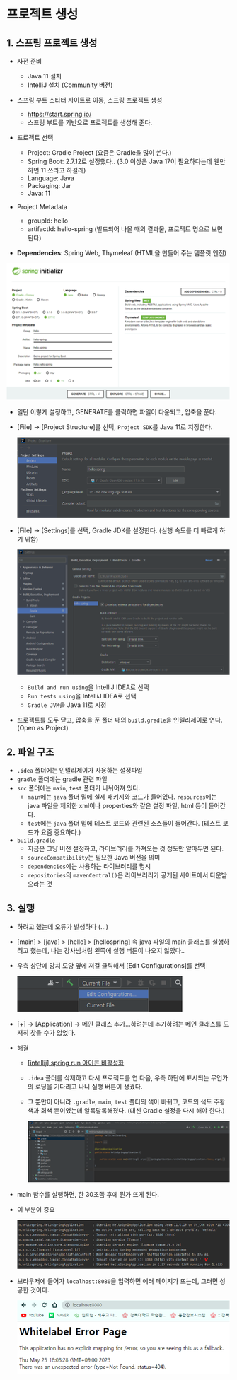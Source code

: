 # 프로젝트 생성

## 1. 스프링 프로젝트 생성

- 사전 준비
  - Java 11 설치
  - IntelliJ 설치 (Community 버전)



- 스프링 부트 스타터 사이트로 이동, 스프링 프로젝트 생성
  - https://start.spring.io/
  - 스프링 부트를 기반으로 프로젝트를 생성해 준다.
  



- 프로젝트 선택
  - Project: Gradle Project (요즘은 Gradle을 많이 쓴다.)
  - Spring Boot: 2.7.12로 설정했다.. (3.0 이상은 Java 17이 필요하다는데 웬만하면 11 쓰라고 하길래)
  - Language: Java
  - Packaging: Jar
  - Java: 11
- Project Metadata
  - groupId: hello
  - artifactId: hello-spring (빌드되어 나올 때의 결과물, 프로젝트 명으로 보면 된다)
- **Dependencies**: Spring Web, Thymeleaf (HTML을 만들어 주는 템플릿 엔진)



![image-20230525162227671](Assets/01_프로젝트_생성.assets/image-20230525162227671.png)



- 일단 이렇게 설정하고, GENERATE를 클릭하면 파일이 다운되고, 압축을 푼다.



- [File] → [Project Structure]를 선택, `Project SDK`를 Java 11로 지정한다.

  ![image-20230525163617663](Assets/01_프로젝트_생성.assets/image-20230525163617663.png)



- [File] → [Settings]를 선택, Gradle JDK를 설정한다. (실행 속도를 더 빠르게 하기 위함)

  ![image-20230525163753812](Assets/01_프로젝트_생성.assets/image-20230525163753812.png)

  - `Build and run using`을 IntelliJ IDEA로 선택
  - `Run tests using`을 IntelliJ IDEA로 선택
  - `Gradle JVM`을 Java 11로 지정



- 프로젝트를 모두 닫고, 압축을 푼 폴더 내의 `build.gradle`을 인텔리제이로 연다. (Open as Project)



## 2. 파일 구조

- `.idea` 폴더에는 인텔리제이가 사용하는 설정파일
- `gradle` 폴더에는 gradle 관련 파일
- `src` 폴더에는 `main`, `test` 폴더가 나뉘어져 있다.
  - `main`에는 `java` 폴더 밑에 실제 패키지와 코드가 들어있다. `resources`에는 java 파일을 제외한 xml이나 properties와 같은 설정 파일, html 등이 들어간다.
  - `test`에는 `java` 폴더 밑에 테스트 코드와 관련된 소스들이 들어간다. (테스트 코드가 요즘 중요하다.)
- `build.gradle`
  - 지금은 그냥 버전 설정하고, 라이브러리를 가져오는 것 정도만 알아두면 된다.
  - `sourceCompatibility`는 필요한 Java 버전을 의미
  - `dependencies`에는 사용하는 라이브러리를 명시
  - `repositories`의 `mavenCentral()`은 라이브러리가 공개된 사이트에서 다운받으라는 것



## 3. 실행

- 하려고 했는데 오류가 발생하다 (...)

- [main] > [java] > [hello] > [hellospring] 속 java 파일의 main 클래스를 실행하려고 했는데, 나는 강사님처럼 왼쪽에 실행 버튼이 나오지 않았다..

- 우측 상단에 망치 모양 옆에 저걸 클릭해서 [Edit Configurations]를 선택

  ![image-20230525174144338](Assets/01_프로젝트_생성.assets/image-20230525174144338.png)



- [+] → [Application] → 메인 클래스 추가...하려는데 추가하려는 메인 클래스를 도저히 찾을 수가 없었다.



- 해결

  - [[intellij] spring run 아이콘 비활성화](https://sunghee2.tistory.com/m/entry/intellij-spring-run-%EC%95%84%EC%9D%B4%EC%BD%98-%EB%B9%84%ED%99%9C%EC%84%B1%ED%99%94)

  - `.idea` 폴더를 삭제하고 다시 프로젝트를 연 다음, 우측 하단에 표시되는 무언가의 로딩을 기다리고 나니 실행 버튼이 생겼다.

  - 그 뿐만이 아니라 `.gradle`, `main`, `test` 폴더의 색이 바뀌고, 코드의 색도 주황색과 회색 뿐이었는데 알록달록해졌다. (대신 Gradle 설정을 다시 해야 한다.)

    ![image-20230525180559356](Assets/01_프로젝트_생성.assets/image-20230525180559356.png)



- main 함수를 실행하면, 한 30초쯤 후에 뭔가 뜨게 된다.

- 이 부분이 중요

  ![image-20230525180806298](Assets/01_프로젝트_생성.assets/image-20230525180806298.png)



- 브라우저에 들어가 `localhost:8080`을 입력하면 에러 페이지가 뜨는데, 그러면 성공한 것이다.

  ![image-20230525180906503](Assets/01_프로젝트_생성.assets/image-20230525180906503.png)
